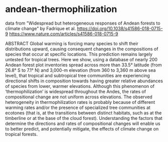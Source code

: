 # andean-thermophilization
data from "Widespread but heterogeneous responses of Andean forests to climate change" by Fadrique et al.
https://doi.org/10.1038/s41586-018-0715-9
https://www.nature.com/articles/s41586-018-0715-9

ABSTRACT
Global warming is forcing many species to shift their distributions upward, causing consequent changes in the compositions of species that occur at specific locations. This prediction remains largely untested for tropical trees. Here we show, using a database of nearly 200 Andean forest plot inventories spread across more than 33.5° latitude (from 26.8° S to 7.1° N) and 3,000-m elevation (from 360 to 3,360 m above sea level), that tropical and subtropical tree communities are experiencing directional shifts in composition towards having greater relative abundances of species from lower, warmer elevations. Although this phenomenon of ‘thermophilization’ is widespread throughout the Andes, the rates of compositional change are not uniform across elevations. The observed heterogeneity in thermophilization rates is probably because of different warming rates and/or the presence of specialized tree communities at ecotones (that is, at the transitions between distinct habitats, such as at the timberline or at the base of the cloud forest). Understanding the factors that determine the directions and rates of compositional changes will enable us to better predict, and potentially mitigate, the effects of climate change on tropical forests.
